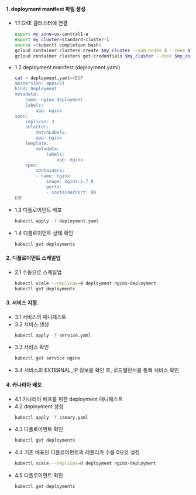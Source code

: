 #### 1. deployment manifest 파일 생성
  - 1.1 GKE 클러스터에 연결
    ```bash
    export my_zone=us-central1-a
    export my_cluster=standard-cluster-1
    source <(kubectl completion bash)
    gcloud container clusters create $my_cluster --num-nodes 3 --zone $my_zone --enable-ip-alias
    gcloud container clusters get-credentials $my_cluster --zone $my_zone
    ```
  - 1.2 deployment manifest (deployment.yaml)
    ```bash
    cat > deployment.yaml<<EOF
    apiVersion: apps/v1
    kind: Deployment
    metadata:
        name: nginx-deployment
        labels:
            app: nginx
    spec:
        replicas: 3
        selector:
            matchLabels:
            app: nginx
        template:
            metadata:
                labels:
                    app: nginx
        spec:
            containers:
            - name: nginx
                image: nginx:1.7.9
                ports:
                - containerPort: 80
    EOF
    ```
  - 1.3 디플로이먼트 배포
    ```bash
    kubectl apply -f deployment.yaml
    ```
  - 1.4 디플로이먼트 상태 확인
    ```bash
    kubectl get deployments
    ```
#### 2. 디플로이먼트 스케일업
  - 2.1 수동으로 스케일업
    ```bash
    kubectl scale --replicas=4 deployment nginx-deployment
    kubectl get deployments
    ```
#### 3. 서비스 지정
  - 3.1 서비스의 매니페스트
  - 3.2 서비스 생성
    ```bash
    kubectl apply -f service.yaml
    ```
  - 3.3 서비스 확인
    ```bash
    kubectl get service nginx
    ```
  - 3.4 서비스의 EXTERNAL_IP 정보를 확인 후, 로드밸런서를 통해 서비스 확인
#### 4. 카나리아 배포
  - 4.1 카나리아 배포를 위한 deployment 매니페스트
  - 4.2 deployment 생성
    ```bash
    kubectl apply -f canary.yaml
    ```
  - 4.3 디플로이먼트 확인
    ```bash
    kubectl get deployments
    ```
  - 4.4 기존 배포된 디플로이먼트의 레플리카 수를 0으로 설정
    ```bash
    kubectl scale --replicas=0 deployment nginx-deployment
    ```
  - 4.5 디플로이먼트 확인
    ```bash
    kubectl get deployments
    ```

